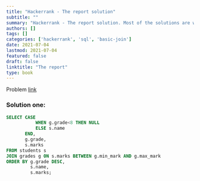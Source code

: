 ```yaml
---
title: "Hackerrank - The report solution"
subtitle: ""
summary: "Hackerrank - The report solution. Most of the solutions are written in Python and Javascript, when possible multiple solutions are added."
authors: []
tags: []
categories: ['hackerrank', 'sql', 'basic-join']
date: 2021-07-04
lastmod: 2021-07-04
featured: false
draft: false
linktitle: "The report"
type: book
---
```

Problem [link](https://www.hackerrank.com/challenges/the-report)

### Solution one:

```sql
SELECT CASE
           WHEN g.grade<8 THEN NULL
           ELSE s.name
       END,
       g.grade,
       s.marks
FROM students s
JOIN grades g ON s.marks BETWEEN g.min_mark AND g.max_mark
ORDER BY g.grade DESC,
         s.name,
         s.marks;
```
